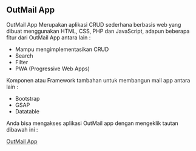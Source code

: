 ## OutMail App

OutMail App Merupakan aplikasi CRUD sederhana berbasis web  yang dibuat menggunakan HTML, CSS, PHP dan JavaScript, adapun beberapa fitur dari OutMail App antara lain :

* Mampu mengimplementasikan CRUD
* Search
* Filter
* PWA (Progressive Web Apps)


Komponen atau Framework tambahan  untuk membangun mail app antara lain :

* Bootstrap
* GSAP
* Datatable

Anda bisa mengakses aplikasi OutMail app dengan mengeklik tautan dibawah ini :

[OutMail App](https://outmaill.herokuapp.com/)
